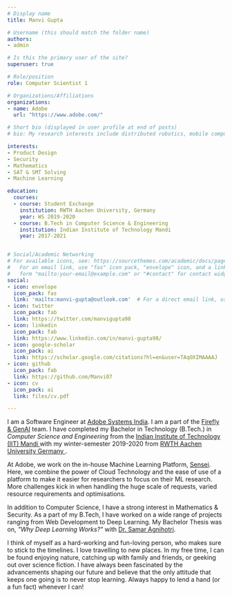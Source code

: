 ```yaml
---
# Display name
title: Manvi Gupta

# Username (this should match the folder name)
authors:
- admin

# Is this the primary user of the site?
superuser: true

# Role/position
role: Computer Scientist 1

# Organizations/Affiliations
organizations:
- name: Adobe
  url: "https://www.adobe.com/"

# Short bio (displayed in user profile at end of posts)
# bio: My research interests include distributed robotics, mobile computing and programmable matter.

interests:
- Product Design
- Security
- Mathematics
- SAT & SMT Solving
- Machine Learning

education:
  courses:
  - course: Student Exchange
    institution: RWTH Aachen University, Germany
    year: WS 2019-2020
  - course: B.Tech in Computer Science & Engineering
    institution: Indian Institute of Technology Mandi
    year: 2017-2021


# Social/Academic Networking
# For available icons, see: https://sourcethemes.com/academic/docs/page-builder/#icons
#   For an email link, use "fas" icon pack, "envelope" icon, and a link in the
#   form "mailto:your-email@example.com" or "#contact" for contact widget.
social:
- icon: envelope
  icon_pack: fas
  link: 'mailto:manvi-gupta@outlook.com'  # For a direct email link, use "mailto:test@example.org".
- icon: twitter
  icon_pack: fab
  link: https://twitter.com/manvigupta98
- icon: linkedin
  icon_pack: fab
  link: https://www.linkedin.com/in/manvi-gupta98/
- icon: google-scholar
  icon_pack: ai
  link: https://scholar.google.com/citations?hl=en&user=TAqOXIMAAAAJ
- icon: github
  icon_pack: fab
  link: https://github.com/Manvi07
- icon: cv
  icon_pack: ai
  link: files/cv.pdf 

---
```

I am a Software Engineer at <a href="https://www.adobe.com/" target="_blank">Adobe Systems India</a>. I am a part of the [Firefly & GenAI](http://firefly.adobe.com/) team.  I have completed my Bachelor in Technology (B.Tech.) in <i>Computer Science and Engineering</i> from the <a href = "http://iitmandi.ac.in/" target=_blank> Indian Institute of Technology (IIT) Mandi </a> with my winter-semester 2019-2020 from <a href="https://www.rwth-aachen.de/" target=_blank> RWTH Aachen University Germany </a>. <!-- , where I got a chance to indulge in Masters-level courses & research projects.-->

At Adobe, we work on the in-house Machine Learning Platform, <a href="https://www.adobe.com/in/sensei.html" target=_blank> Sensei</a>. Here, we combine the power of Cloud Technology and the ease of use of a platform to make it easier for researchers to focus on their ML research. More challenges kick in when handling the huge scale of requests, varied resource requirements and optimisations.

In addition to Computer Science, I have a strong interest in Mathematics & Security. As a part of my B.Tech, I have worked on a wide range of projects ranging from Web Development to Deep Learning. My Bachelor Thesis was on, <i>"Why Deep Learning Works?"</i> with <a href="https://scholar.google.co.in/citations?user=qZkww5oAAAAJ&hl=en" target=_blank>Dr. Samar Agnihotri</a>. 

[//]: # (This brought in a partial understanding to my ever-existing question on what makes Deep Learning so powerful.  )

I think of myself as a hard-working and fun-loving person, who makes sure to stick to the timelines. I love travelling to new places. In my free time, I can be found enjoying nature, catching up with family and friends, or geeking out over science fiction. I have always been fascinated by the advancements shaping our future and believe that the only attitude that keeps one going is to never stop learning. Always happy to lend a hand (or a fun fact) whenever I can!

<!-- Currently, I am working with <a href="https://scholar.google.co.in/citations?user=qZkww5oAAAAJ&hl=en" target=_blank>Dr. Samar Agnihotri</a> on my final year Major Technical Project, which is on <b>"Why Deep Learning Works?"</b>.-->

<!-- My research interests include Deep Learning and Mathematical Computer Science. --> 

<!-- Strong interest in CS and technology led me to become the founder chairperson of ACM-Women Chapter IIT Mandi, that constantly works towards women upliftment in the related fields. -->

<!-- My other hobbies include reading, writing & travelling. I have always been fascinated by the advancements shaping our future and believe that the only attitude that keeps one going is to never stop learning!
--> 
